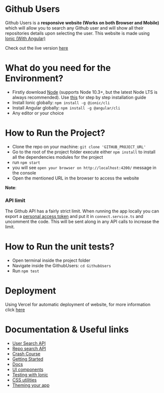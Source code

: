 # Github Users

Github Users is a **responsive website (Works on both Browser and Mobile)** which will allow you to search any Github user and will show all their repositories details upon selecting the user. This website is made using [Ionic (With Angular)](https://ionicframework.com/docs/angular/overview)

Check out the live version [here](https://github-users-preetiw.vercel.app/)

# What do you need for the Environment?
* Firstly download [Node](https://nodejs.org/) (supports Node 10.3+, but the latest Node LTS is always recommended). Use [this](https://www.youtube.com/playlist?list=PLBBog2r6uMCQN4X3Aa_jM9qVjgMCHMWx6) for step by step installation guide 
* Install Ionic globally: `npm install -g @ionic/cli`
* Install Angular globally: `npm install -g @angular/cli`
* Any editor or your choice

# How to Run the Project?
* Clone the repo on your machine: `git clone 'GITHUB_PROJECT_URL'`
* Go to the root of the project folder execute either `npm install` to install all the dependencies modules for the project
* run `npm start`
* you will see `open your browser on http://localhost:4200/` message in the console
* Open the mentioned URL in the browser to access the website

__Note__:
### API limit

The Github API has a fairly strict limit. When running the app locally you can export a [personal
access token](https://github.com/blog/1509-personal-api-tokens) and put it in `connect.service.ts` and uncomment the code. This will be
sent along in any API calls to increase the limit.


# How to Run the unit tests?

* Open terminal inside the project folder
* Navigate inside the GithubUsers: `cd GithubUsers`
* Run `npm test`

# Deployment

Using Vercel for automatic deployment of website, for more information click [here](https://vercel.com/) 

# Documentation & Useful links
- [User Search API](https://docs.github.com/en/rest/reference/search#search-users)
- [Repo search API](https://docs.github.com/en/rest/reference/repos#list-repositories-for-a-user)
- [Crash Course](https://www.youtube.com/watch?v=r2ga-iXS5i4)
- [Getting Started](https://ionicframework.com/getting-started#cli)
- [Docs](https://ionicframework.com/docs)
- [UI components](https://ionicframework.com/docs/components/)
- [Testing with Ionic](https://ionicframework.com/docs/building/testing)
- [CSS utilities](https://ionicframework.com/docs/layout/css-utilities)
- [Theming your app](https://ionicframework.com/docs/theming/basics)
